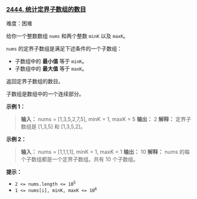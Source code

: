 ### [2444\. 统计定界子数组的数目](https://leetcode.cn/problems/count-subarrays-with-fixed-bounds/)

难度：困难

给你一个整数数组 `nums` 和两个整数 `minK` 以及 `maxK`。

`nums` 的定界子数组是满足下述条件的一个子数组：

- 子数组中的 **最小值** 等于 `minK`。
- 子数组中的 **最大值** 等于 `maxK`。

返回定界子数组的数目。

子数组是数组中的一个连续部分。

**示例 1：**

> **输入：** nums = [1,3,5,2,7,5], minK = 1, maxK = 5
> **输出：** 2
> **解释：** 定界子数组是 [1,3,5] 和 [1,3,5,2]。

**示例 2：**

> **输入：** nums = [1,1,1,1], minK = 1, maxK = 1
> **输出：** 10
> **解释：** nums 的每个子数组都是一个定界子数组。共有 10 个子数组。

**提示：**

- <code>2 <= nums.length <= 10<sup>5</sup></code>
- <code>1 <= nums[i], minK, maxK <= 10<sup>6</sup></code>
